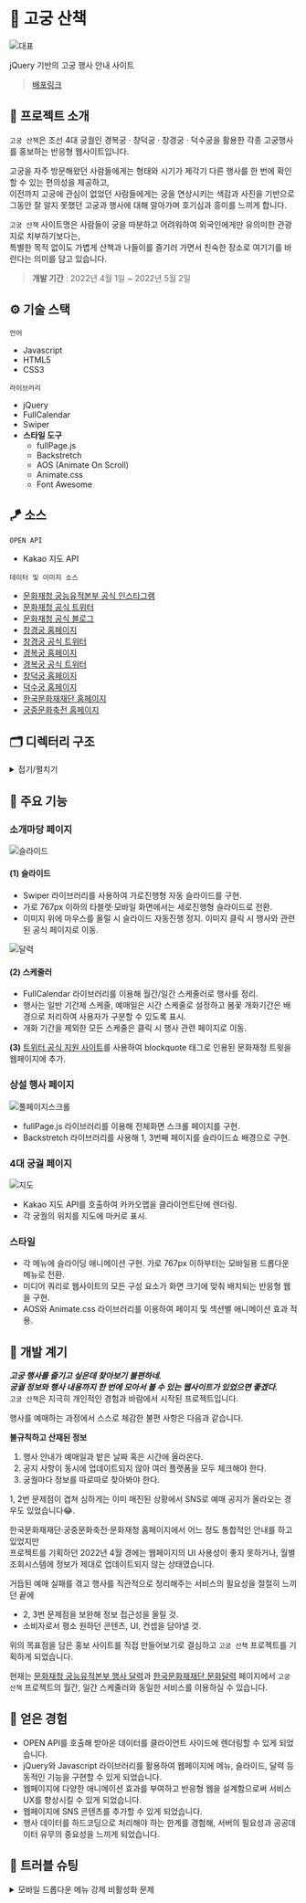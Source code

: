 # 🌺 고궁 산책
![대표](https://user-images.githubusercontent.com/100406001/236392408-f57cf4d7-4cae-4a8e-ae54-3a3e1389ffbe.png)

jQuery 기반의 고궁 행사 안내 사이트

> [배포링크](https://sowonhan.github.io/walking_palace/)

## 🐲 프로젝트 소개

`고궁 산책`은 조선 4대 궁궐인 경복궁 · 창덕궁 · 창경궁 · 덕수궁을 활용한 각종 고궁행사를 홍보하는 반응형 웹사이트입니다.

고궁을 자주 방문해왔던 사람들에게는 형태와 시기가 제각기 다른 행사를 한 번에 확인할 수 있는 편의성을 제공하고,  
이전까지 고궁에 관심이 없었던 사람들에게는 궁을 연상시키는 색감과 사진을 기반으로 그동안 잘 알지 못했던 고궁과 행사에 대해 알아가며 호기심과 흥미를 느끼게 합니다.

`고궁 산책` 사이트명은 사람들이 궁을 따분하고 어려워하여 외국인에게만 유의미한 관광지로 치부하기보다는,  
특별한 목적 없이도 가볍게 산책과 나들이를 즐기러 가면서 친숙한 장소로 여기기를 바란다는 의미를 담고 있습니다.

> **개발 기간** : 2022년 4월 1일 ~ 2022년 5월 2일

## ⚙ 기술 스택

`언어`

- Javascript
- HTML5
- CSS3

`라이브러리`

- jQuery
- FullCalendar
- Swiper
- **스타일 도구**
  - fullPage.js
  - Backstretch
  - AOS (Animate On Scroll)
  - Animate.css
  - Font Awesome

## 🪁 소스

`OPEN API`

- Kakao 지도 API

`데이터 및 이미지 소스`

- [문화재청 궁능유적본부 공식 인스타그램](https://www.instagram.com/royalpalaces_tombs/)
- [문화재청 공식 트위터](https://twitter.com/chlove_u)
- [문화재청 공식 블로그](https://blog.naver.com/chagov)
- [창경궁 홈페이지](http://cgg.cha.go.kr/agapp/main/index.do?siteCd=CGG)
- [창경궁 공식 트위터](https://twitter.com/cgglove)
- [경복궁 홈페이지](http://www.royalpalace.go.kr/)
- [경복궁 공식 트위터](https://twitter.com/royalpalacego)
- [창덕궁 홈페이지](http://www.cdg.go.kr/default.jsp)
- [덕수궁 홈페이지](https://deoksugung.go.kr/)
- [한국문화재재단 홈페이지](https://www.chf.or.kr/chf)
- [궁중문화축전 홈페이지](https://www.chf.or.kr/fest)

## 🗂 디렉터리 구조

<details>
  <summary>접기/펼치기</summary>

    📦walking_palace
    ┣ 📂css
    ┃ ┣ 📜all_time.css
    ┃ ┣ 📜common.css
    ┃ ┣ 📜detail.css
    ┃ ┣ 📜main.css
    ┃ ┗ 📜reset.css
    ┣ 📂images
    ┣ 📂javascript
    ┃ ┣ 📜all_time.js : 상설행사 페이지의 전체화면 스크롤 및 슬라이드 설정 코드
    ┃ ┣ 📜common.js : 메뉴, resize 과부하 방지 등 공용 코드
    ┃ ┗ 📜main.js : 기본 index 페이지의 슬라이드와 달력 설정 코드
    ┣ 📂library
    ┃ ┣ 📂aos
    ┃ ┣ 📂fontawesome-free-6.1.1-web
    ┃ ┣ 📂fullcalendar-5.10.2
    ┃ ┣ 📂fullpage
    ┃ ┗ 📂jquery
    ┣ 📂pages
    ┃ ┣ 📜all_time.html
    ┃ ┣ 📜changdeok.html
    ┃ ┣ 📜changgyeong.html
    ┃ ┣ 📜deoksu.html
    ┃ ┗ 📜gyeongbok.html
    ┣ 📜index.html
    ┣ 📜memo.txt : 사이트에 사용된 색상 코드
    ┗ 📜README.md

</details>

## 🌲 주요 기능

### 소개마당 페이지

![슬라이드](https://user-images.githubusercontent.com/100406001/236392473-d14470b1-4c5d-438c-b1bc-2daccc89e5c2.gif)

#### (1) 슬라이드
 - Swiper 라이브러리를 사용하여 가로진행형 자동 슬라이드를 구현. 
 - 가로 767px 이하의 타블렛·모바일 화면에서는 세로진행형 슬라이드로 전환.
 - 이미지 위에 마우스를 올릴 시 슬라이드 자동진행 정지. 이미지 클릭 시 행사와 관련된 공식 페이지로 이동.

![달력](https://user-images.githubusercontent.com/100406001/236392569-a356ee02-31ec-4a3a-ad1b-a784cb7305f4.gif)

#### (2) 스케줄러
 - FullCalendar 라이브러리를 이용해 월간/일간 스케줄러로 행사를 정리.
 - 행사는 일반 기간제 스케줄, 예매일은 시간 스케줄로 설정하고 봄꽃 개화기간은 배경으로 처리하여 사용자가 구분할 수 있도록 표시.
 - 개화 기간을 제외한 모든 스케줄은 클릭 시 행사 관련 페이지로 이동.

**(3)** [트위터 공식 지원 사이트](https://publish.twitter.com/)를 사용하여 blockquote 태그로 인용된 문화재청 트윗을 웹페이지에 추가.

### 상설 행사 페이지

![풀페이지스크롤](https://user-images.githubusercontent.com/100406001/236396518-5e2b0a44-f5e6-4d02-9aad-d306610b0cdd.gif)

- fullPage.js 라이브러리를 이용해 전체화면 스크롤 페이지를 구현.
- Backstretch 라이브러리를 사용해 1, 3번째 페이지를 슬라이드쇼 배경으로 구현.


### 4대 궁궐 페이지

![지도](https://user-images.githubusercontent.com/100406001/236399649-2551d036-d324-4f98-becd-c1749558a48c.gif)

  - Kakao 지도 API를 호출하여 카카오맵을 클라이언트단에 렌더링.
  - 각 궁궐의 위치를 지도에 마커로 표시.

### 스타일

- 각 메뉴에 슬라이딩 애니메이션 구현. 가로 767px 이하부터는 모바일용 드롭다운 메뉴로 전환.
- 미디어 쿼리로 웹사이트의 모든 구성 요소가 화면 크기에 맞춰 배치되는 반응형 웹을 구현.
- AOS와 Animate.css 라이브러리를 이용하여 페이지 및 섹션별 애니메이션 효과 적용.

## 🌸 개발 계기

***고궁 행사를 즐기고 싶은데 찾아보기 불편하네.***  
***궁궐 정보와 행사 내용까지 한 번에 모아서 볼 수 있는 웹사이트가 있었으면 좋겠다.***  
`고궁 산책`은 지극히 개인적인 경험과 바람에서 시작된 프로젝트입니다.

행사를 예매하는 과정에서 스스로 체감한 불편 사항은 다음과 같습니다.

**불규칙하고 산재된 정보**

1. 행사 안내가 예매일과 밭은 날짜 혹은 시간에 올라온다.
2. 공지 사항이 동시에 업데이트되지 않아 여러 플랫폼을 모두 체크해야 한다.
3. 궁궐마다 정보를 따로따로 찾아봐야 한다. 

1, 2번 문제점이 겹쳐 심하게는 이미 매진된 상황에서 SNS로 예매 공지가 올라오는 경우도 있었습니다😂.

한국문화재재단·궁중문화축전·문화재청 홈페이지에서 어느 정도 통합적인 안내를 하고 있었지만  
프로젝트를 기획하던 2022년 4월 경에는 웹페이지의 UI 사용성이 좋지 못하거나, 월별 조회시스템에 정보가 제대로 업데이트되지 않는 상태였습니다.

거듭된 예매 실패를 겪고 행사를 직관적으로 정리해주는 서비스의 필요성을 절절히 느끼던 끝에

- 2, 3번 문제점을 보완해 정보 접근성을 올릴 것.
- 소비자로서 평소 원하던 콘텐츠, UI, 컨셉을 담아낼 것.

위의 목표점을 담은 홍보 사이트를 직접 만들어보기로 결심하고 `고궁 산책` 프로젝트를 기획하게 되었습니다.

현재는 [문화재청 궁능유적본부 행사 달력](http://royal.cha.go.kr/public/EVENT/RptcEventCalendar.do?pageNo=2100000&siteCd=RPTC)과 [한국문화재재단 문화달력](https://www.chf.or.kr/cont/calendar/all/month/menu/363) 페이지에서 `고궁 산책` 프로젝트의 월간, 일간 스케줄러와 동일한 서비스를 이용하실 수 있습니다.

## 🌳 얻은 경험

- OPEN API를 호출해 받아온 데이터를 클라이언트 사이드에 렌더링할 수 있게 되었습니다.
- jQuery와 Javascript 라이브러리를 활용하여 웹페이지에 메뉴, 슬라이드, 달력 등 동적인 기능을 구현할 수 있게 되었습니다.
- 웹페이지에 다양한 애니메이션 효과를 부여하고 반응형 웹을 설계함으로써 서비스 UX를 향상시킬 수 있게 되었습니다.
- 웹페이지에 SNS 콘텐츠를 추가할 수 있게 되었습니다.
- 행사 데이터를 하드코딩으로 처리해야 하는 한계를 경험해, 서버의 필요성과 공공데이터 유무의 중요성을 느끼게 되었습니다.

## 🏹 트러블 슈팅

<details>
  <summary>모바일 드롭다운 메뉴 강제 비활성화 문제</summary>
  
  - 모바일 드롭다운 메뉴를 활성화시킨 상태에서 브라우저 너비를 768px 이상으로 늘렸을 때, 드롭다운 메뉴가 계속 활성화된 채로 유지되는 오류를 발견했습니다.
  - window에서 resize 이벤트가 발생할 때마다 브라우저 창 내부의 너비를 확인하고 768 이상이 될 경우 드롭다운 메뉴를 사라지게 하는 jQuery 함수를 만들어 문제를 해결했습니다.

  </details>
